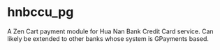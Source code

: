 hnbccu_pg
=========

A Zen Cart payment module for Hua Nan Bank Credit Card service. Can likely be extended to other banks whose system is GPayments based.
